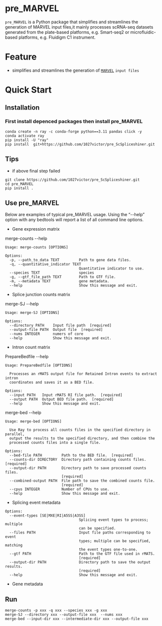 # pre_MARVEL
`pre_MARVEL` is a Python package that simplifies and streamlines the generation of  MARVEL input files,it mainly processes scRNA-seq datasets generated from the plate-based platforms, e.g. Smart-seq2 or microfluidic-based platforms, e.g. Fluidigm C1 instrument.
# Feature
+ simplifies and streamlines the generation of  [`MARVEL`](https://wenweixiong.github.io/MARVEL_Plate.html) `input files`
# Quick Start
## Installation
###  First install depenced packages then install pre_MARVEL
```
conda create -n ray -c conda-forge python==3.11 pandas click -y
conda activate ray
pip install -U "ray"
pip install  git+https://github.com/1027victor/pre_ScSpliceshiner.git
```

## Tips
+ if above final step failed
```
git clone https://github.com/1027victor/pre_ScSpliceshiner.git
cd pre_MARVEL
pip install .
```
## Use pre_MARVEL
Below are examples of typical pre_MARVEL usage. Using the “--help” option with any bedtools will report a list of all command line options.
+ Gene expression matrix
  
merge-counts --help
```
Usage: merge-counts [OPTIONS]

Options:
  -p, --path_to_data TEXT         Path to gene data files.
  -q, --quantitative_indicator TEXT
                                  Quantitative indicator to use.
  --species TEXT                  species
  -g, --gtf_file_path TEXT        Path to GTF file.
  -m, --metadata TEXT             gene metadata.
  --help                          Show this message and exit.
```
+ Splice junction counts matrix
  
merge-SJ --help
```
Usage: merge-SJ [OPTIONS]

Options:
  --directory PATH    Input file path  [required]
  --output-file PATH  Output file  [required]
  --nums INTEGER      numers of core
  --help              Show this message and exit.

```
+ Intron count matrix

PrepareBedfile --help

```
Usage: PrepareBedfile [OPTIONS]

  Processes an rMATS output file for Retained Intron events to extract intron
  coordinates and saves it as a BED file.

Options:
  --input PATH   Input rMATS RI file path.  [required]
  --output PATH  Output BED file path.  [required]
  --help         Show this message and exit.

```
  
merge-bed --help
```
Usage: merge-bed [OPTIONS]

  Use Ray to process all counts files in the specified directory in parallel,
  output the results to the specified directory, and then combine the
  processed counts files into a single file.

Options:
  --bed-file PATH         Path to the BED file.  [required]
  --counts-dir DIRECTORY  Directory path containing counts files.  [required]
  --output-dir PATH       Directory path to save processed counts files.
                          [required]
  --combined-output PATH  File path to save the combined counts file.
                          [required]
  --cpus INTEGER          Number of CPUs to use.
  --help                  Show this message and exit.

```

+ Splicing event metadata

```
Options:
  --event-types [SE|MXE|RI|A5SS|A3SS]
                                  Splicing event types to process; multiple
                                  can be specified.
  --files PATH                    Input file paths corresponding to event
                                  types; multiple can be specified, matching
                                  the event types one-to-one.
  --gtf PATH                      Path to the GTF file used in rMATS.
                                  [required]
  --output-dir PATH               Directory path to save the output results.
                                  [required]
  --help                          Show this message and exit.
```
+ Gene metadata
## Run
```
merge-counts -p xxx -q xxx --species xxx -g xxx
merge-SJ --directory xxx --output-file xxx  --nums xxx
merge-bed --input-dir xxx --intermediate-dir xxx --output-file xxx
```
